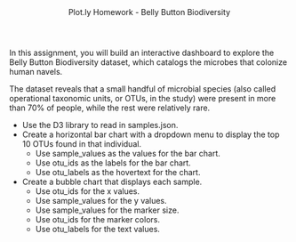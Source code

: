 <header>Plot.ly Homework - Belly Button Biodiversity</header>
<p>In this assignment, you will build an interactive dashboard to explore the Belly Button Biodiversity dataset, which catalogs the microbes that colonize human navels.</p>
<p>The dataset reveals that a small handful of microbial species (also called operational taxonomic units, or OTUs, in the study) were present in more than 70% of people, while the rest were relatively rare.</p>

<ul>
  <li>Use the D3 library to read in samples.json.</li>
  <li>Create a horizontal bar chart with a dropdown menu to display the top 10 OTUs found in that individual.
    <ul>
      <li>Use sample_values as the values for the bar chart.</li>
      <li>Use otu_ids as the labels for the bar chart.</li>
      <li>Use otu_labels as the hovertext for the chart.</li>
    </ul>
  </li>
  <li>Create a bubble chart that displays each sample.
    <ul>
      <li>Use otu_ids for the x values.</li>
      <li>Use sample_values for the y values.</li>
      <li>Use sample_values for the marker size.</li>
      <li>Use otu_ids for the marker colors.</li>
      <li>Use otu_labels for the text values.</li>
    </ul>
  </li>
</ul>

